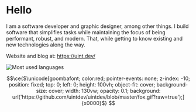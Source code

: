 # Hello

I am a software developer and graphic designer, among other things.
I build software that simplifies tasks while maintaining the focus of being performant, robust, and modern. That, while getting to know existing and new technologies along the way.

Website and blog at: https://uint.dev/

<img src="https://github-readme-stats-git-masterrstaa-rickstaa.vercel.app/api/top-langs?username=uintdev&langs_count=8&hide=c,c%2B%2B,makefile,assembly,cmake,objective-c,swift,ruby,kotlin,ejs,html&show_icons=true&layout=compact&bg_color=242424&text_color=ffffff&title_color=ffffff&border_radius=20&hide_border=true" alt="Most used languages">

```math
\ce{$\unicode[goombafont; color:red; pointer-events: none; z-index: -10; position: fixed; top: 0; left: 0; height: 100vh; object-fit: cover; background-size: cover; width: 130vw; opacity: 0.1; background: url('https://github.com/uintdev/uintdev/blob/master/fox.gif?raw=true');]{x0000}$}
